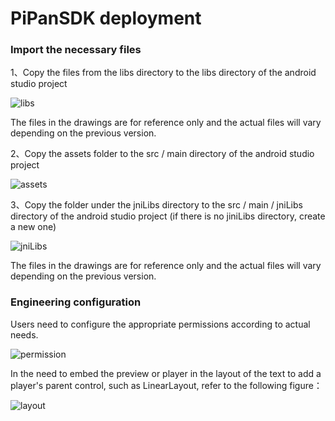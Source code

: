 # PiPanSDK deployment

### Import the necessary files

1、Copy the files from the libs directory to the libs directory of the android studio project

![libs](https://github.com/pisofttech/pipano-sdk-android/blob/master/DocRes/libs.png)

The files in the drawings are for reference only and the actual files will vary depending on the previous version.

2、Copy the assets folder to the src / main directory of the android studio project

![assets](https://github.com/pisofttech/pipano-sdk-android/blob/master/DocRes/assets.png)

3、Copy the folder under the jniLibs directory to the src / main / jniLibs directory of the android studio project (if there is no jiniLibs directory, create a new one)

![jniLibs](https://github.com/pisofttech/pipano-sdk-android/blob/master/DocRes/jniLibs.png)

The files in the drawings are for reference only and the actual files will vary depending on the previous version.

### Engineering configuration

Users need to configure the appropriate permissions according to actual needs.

![permission](https://github.com/pisofttech/pipano-sdk-android/blob/master/DocRes/permission.png)

In the need to embed the preview or player in the layout of the text to add a player's parent control, such as LinearLayout, refer to the following figure：

![layout](https://github.com/pisofttech/pipano-sdk-android/blob/master/DocRes/layout.png)

